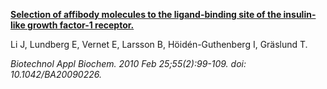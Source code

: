 [**Selection of affibody molecules to the ligand-binding site of the insulin-like growth factor-1 receptor.**](https://www.ncbi.nlm.nih.gov/pubmed/20088825)

Li J, Lundberg E, Vernet E, Larsson B, Höidén-Guthenberg I, Gräslund T.

*Biotechnol Appl Biochem. 2010 Feb 25;55(2):99-109. doi: 10.1042/BA20090226.*
